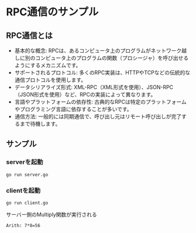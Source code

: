# RPC通信のサンプル

## RPC通信とは
- 基本的な概念: RPCは、あるコンピュータ上のプログラムがネットワーク越しに別のコンピュータ上のプログラムの関数（プロシージャ）を呼び出せるようにするメカニズムです。
- サポートされるプロトコル: 多くのRPC実装は、HTTPやTCPなどの伝統的な通信プロトコルを使用します。
- データシリアライズ形式: XML-RPC（XML形式を使用）、JSON-RPC（JSON形式を使用）など、RPCの実装によって異なります。
- 言語やプラットフォームの依存性: 古典的なRPCは特定のプラットフォームやプログラミング言語に依存することが多いです。
- 通信方法: 一般的には同期通信で、呼び出し元はリモート呼び出しが完了するまで待機します。

## サンプル
### serverを起動
```
go run server.go
```

### clientを起動
```
go run client.go
```
サーバー側のMultiply関数が実行される
```
Arith: 7*8=56
```
